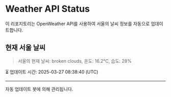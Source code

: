 
# Weather API Status

이 리포지토리는 OpenWeather API를 사용하여 서울의 날씨 정보를 자동으로 업데이트합니다.

## 현재 서울 날씨
> 서울의 현재 날씨: broken clouds, 온도: 16.2°C, 습도: 28%

⏳ 업데이트 시간: 2025-03-27 08:38:40 (UTC)

---
자동 업데이트 봇에 의해 관리됩니다.
